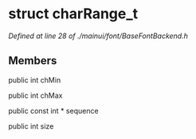 # struct charRange_t

*Defined at line 28 of ./mainui/font/BaseFontBackend.h*

## Members

public int chMin

public int chMax

public const int * sequence

public int size



